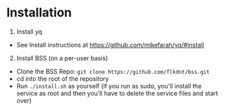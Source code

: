 # Installation

1. Install yq
  - See Install instructions at https://github.com/mikefarah/yq/#install
2. Install BSS (on a per-user basis)
  - Clone the BSS Repo: `git clone https://github.com/flkdnt/bss.git`
  - cd into the root of the repository
  - Run `./install.sh` as yourself (if you run as sudo, you'll install the service as root and then you'll have to delete the service files and start over)
